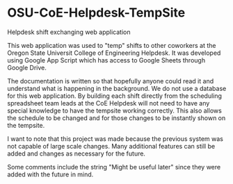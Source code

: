 # OSU-CoE-Helpdesk-TempSite
Helpdesk shift exchanging web application

This web application was used to "temp" shifts to other coworkers at the Oregon State Universit College of Engineering Helpdesk. It was developed using Google App Script which has access to Google Sheets through Google Drive. 

The documentation is written so that hopefully anyone could read it and understand what is happening in the background. We do not use a database for this web application. By building each shift directly from the scheduling spreadsheet team leads at the CoE Helpdesk will not need to have any special knowledge to have the tempsite working correctly. This also allows the schedule to be changed and for those changes to be instantly shown on the tempsite. 

I want to note that this project was made because the previous system was not capable of large scale changes. Many additional features can still be added and changes as necessary for the future. 

Some comments include the string "Might be useful later" since they were added with the future in mind.  
